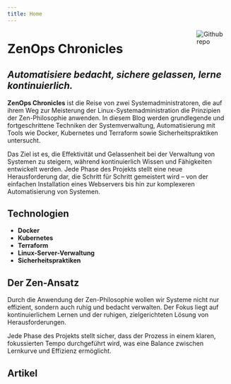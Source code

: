 ```yaml
---
title: Home
---
```


[<img src="https://simpleicons.org/icons/github.svg" style="max-width:15%;min-width:40px;float:right;" alt="Github repo" />](https://github.com/yihui/hugo-xmin)

# ZenOps Chronicles

## _Automatisiere bedacht, sichere gelassen, lerne kontinuierlich._

**ZenOps Chronicles** ist die Reise von zwei Systemadministratoren, die auf ihrem Weg zur Meisterung der Linux-Systemadministration die Prinzipien der Zen-Philosophie anwenden. In diesem Blog werden grundlegende und fortgeschrittene Techniken der Systemverwaltung, Automatisierung mit Tools wie Docker, Kubernetes und Terraform sowie Sicherheitspraktiken untersucht.

Das Ziel ist es, die Effektivität und Gelassenheit bei der Verwaltung von Systemen zu steigern, während kontinuierlich Wissen und Fähigkeiten entwickelt werden. Jede Phase des Projekts stellt eine neue Herausforderung dar, die Schritt für Schritt gemeistert wird – von der einfachen Installation eines Webservers bis hin zur komplexeren Automatisierung von Systemen.


## Technologien

- **Docker**
- **Kubernetes**
- **Terraform**
- **Linux-Server-Verwaltung**
- **Sicherheitspraktiken**

## Der Zen-Ansatz

Durch die Anwendung der Zen-Philosophie wollen wir Systeme nicht nur effizient, sondern auch ruhig und bedacht verwalten. Der Fokus liegt auf kontinuierlichem Lernen und der ruhigen, zielgerichteten Lösung von Herausforderungen.

Jede Phase des Projekts stellt sicher, dass der Prozess in einem klaren, fokussierten Tempo durchgeführt wird, was eine Balance zwischen Lernkurve und Effizienz ermöglicht.

## Artikel
